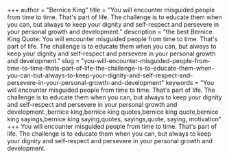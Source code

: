 +++
author = "Bernice King"
title = "You will encounter misguided people from time to time. That's part of life. The challenge is to educate them when you can, but always to keep your dignity and self-respect and persevere in your personal growth and development."
description = "the best Bernice King Quote: You will encounter misguided people from time to time. That's part of life. The challenge is to educate them when you can, but always to keep your dignity and self-respect and persevere in your personal growth and development."
slug = "you-will-encounter-misguided-people-from-time-to-time-thats-part-of-life-the-challenge-is-to-educate-them-when-you-can-but-always-to-keep-your-dignity-and-self-respect-and-persevere-in-your-personal-growth-and-development"
keywords = "You will encounter misguided people from time to time. That's part of life. The challenge is to educate them when you can, but always to keep your dignity and self-respect and persevere in your personal growth and development.,bernice king,bernice king quotes,bernice king quote,bernice king sayings,bernice king saying,quotes, sayings,quote, saying, motivation"
+++
You will encounter misguided people from time to time. That's part of life. The challenge is to educate them when you can, but always to keep your dignity and self-respect and persevere in your personal growth and development.
